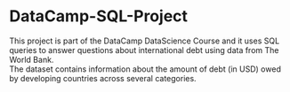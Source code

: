 # DataCamp-SQL-Project

This project is part of the DataCamp DataScience Course and it uses SQL queries to answer questions about international debt using data from The World Bank.  
The dataset contains information about the amount of debt (in USD) owed by developing countries across several categories. 
